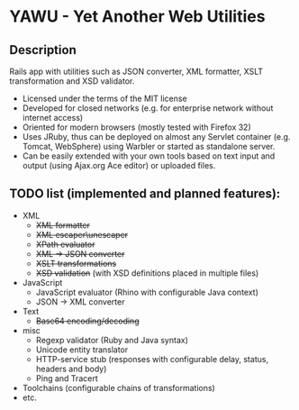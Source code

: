 YAWU - Yet Another Web Utilities
====

Description
---

Rails app with utilities such as JSON converter, XML formatter, XSLT transformation and XSD validator.
* Licensed under the terms of the MIT license
* Developed for closed networks (e.g. for enterprise network without internet access)
* Oriented for modern browsers (mostly tested with Firefox 32)
* Uses JRuby, thus can be deployed on almost any Servlet container (e.g. Tomcat, WebSphere) using Warbler or started as standalone server.
* Can be easily extended with your own tools based on text input and output (using Ajax.org Ace editor) or uploaded files.

TODO list (implemented and planned features):
---

- XML
  * ~~XML formatter~~
  * ~~XML escaper\unescaper~~
  * ~~XPath evaluator~~
  * ~~XML -> JSON converter~~
  * ~~XSLT transformations~~
  * ~~XSD validation~~ (with XSD definitions placed in multiple files)
- JavaScript
  * JavaScript evaluator (Rhino with configurable Java context)
  * JSON -> XML converter
- Text
  * ~~Base64 encoding/decoding~~
- misc
  * Regexp validator (Ruby and Java syntax)
  * Unicode entity translator
  * HTTP-service stub (responses with configurable delay, status, headers and body)
  * Ping and Tracert
- Toolchains (configurable chains of transformations)
- etc.
